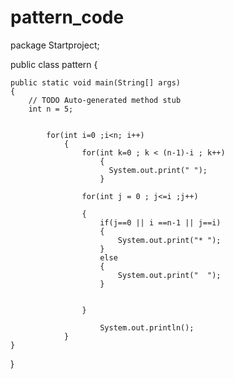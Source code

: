 # pattern_code
package Startproject;

public class pattern {

	public static void main(String[] args) 
	{
		// TODO Auto-generated method stub
		int n = 5;
		
			
			for(int i=0 ;i<n; i++)
				{
				    for(int k=0 ; k < (n-1)-i ; k++)
						{
						  System.out.print(" ");
						} 
					
					for(int j = 0 ; j<=i ;j++)
						
					{
					    if(j==0 || i ==n-1 || j==i)
						{
							System.out.print("* ");
						}
						else
						{
							System.out.print("  ");	
						}
				
			
					}
			
						System.out.println();
				}
    }
	
}

